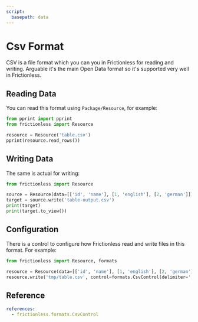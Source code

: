 ```yaml
---
script:
  basepath: data
---
```


# Csv Format

CSV is a file format which you can you in Frictionless for reading and writing. Arguable it's the main Open Data format so it's supported very well in Frictionless.

## Reading Data

You can read this format using `Package/Resource`, for example:

```python script tabs=Python
from pprint import pprint
from frictionless import Resource

resource = Resource('table.csv')
pprint(resource.read_rows())
```

## Writing Data

The same is actual for writing:

```python script tabs=Python
from frictionless import Resource

source = Resource(data=[['id', 'name'], [1, 'english'], [2, 'german']])
target = source.write('table-output.csv')
print(target)
print(target.to_view())
```

## Configuration

There is a control to configure how Frictionless read and write files in this format. For example:

```python script tabs=Python
from frictionless import Resource, formats

resource = Resource(data=[['id', 'name'], [1, 'english'], [2, 'german']])
resource.write('tmp/table.csv', control=formats.CsvControl(delimiter=';'))
```

## Reference

```yaml reference
references:
  - frictionless.formats.CsvControl
```

